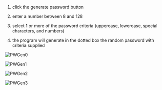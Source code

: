 1.  click the generate password button

2.  enter a number between 8 and 128

3.  select 1 or more of the password criteria (uppercase, lowercase, special characters, and numbers)

4.  the program will generate in the dotted box the random password with criteria supplied

![PWGen0](https://user-images.githubusercontent.com/104521080/176059234-e1bb0fa7-da23-4c9e-a531-6d589b994608.PNG)

![PWGen1](https://user-images.githubusercontent.com/104521080/176059237-041cb93e-9c4c-4e2c-a9b9-e7c951a50f0e.PNG)

![PWGen2](https://user-images.githubusercontent.com/104521080/176059243-4243d0ed-41ec-4bc0-af11-036e03958476.PNG)

![PWGen3](https://user-images.githubusercontent.com/104521080/176059248-4d916834-7157-438b-b499-20ac5b23a7d0.PNG)

